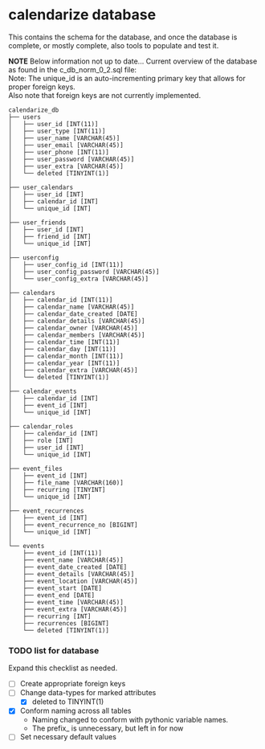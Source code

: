 # calendarize database
This contains the schema for the database, and once the database is complete, or mostly complete, 
also tools to populate and test it.

**NOTE** Below information not up to date...
Current overview of the database as found in the c_db_norm_0_2.sql file:  
Note: The unique_id is an auto-incrementing primary key that allows for proper foreign keys.  
Also note that foreign keys are not currently implemented.

```
calendarize_db
├── users
│   ├── user_id [INT(11)]
│   ├── user_type [INT(11)]
│   ├── user_name [VARCHAR(45)]
│   ├── user_email [VARCHAR(45)]
│   ├── user_phone [INT(11)]
│   ├── user_password [VARCHAR(45)]
│   ├── user_extra [VARCHAR(45)]
│   └── deleted [TINYINT(1)]
│
├── user_calendars
│   ├── user_id [INT]
│   ├── calendar_id [INT]
│   └── unique_id [INT]
│
├── user_friends
│   ├── user_id [INT]
│   ├── friend_id [INT]
│   └── unique_id [INT]
│
├── userconfig
│   ├── user_config_id [INT(11)]
│   ├── user_config_password [VARCHAR(45)]
│   └── user_config_extra [VARCHAR(45)]
│
├── calendars
│   ├── calendar_id [INT(11)]
│   ├── calendar_name [VARCHAR(45)]
│   ├── calendar_date_created [DATE]
│   ├── calendar_details [VARCHAR(45)]
│   ├── calendar_owner [VARCHAR(45)]
│   ├── calendar_members [VARCHAR(45)]
│   ├── calendar_time [INT(11)]
│   ├── calendar_day [INT(11)]
│   ├── calendar_month [INT(11)]
│   ├── calendar_year [INT(11)]
│   ├── calendar_extra [VARCHAR(45)]
│   └── deleted [TINYINT(1)]
│
├── calendar_events
│   ├── calendar_id [INT]
│   ├── event_id [INT]
│   └── unique_id [INT]
│
├── calendar_roles
│   ├── calendar_id [INT]
│   ├── role [INT]
│   ├── user_id [INT]
│   └── unique_id [INT]
│
├── event_files
│   ├── event_id [INT]
│   ├── file_name [VARCHAR(160)]
│   ├── recurring [TINYINT]
│   └── unique_id [INT]
│
├── event_recurrences
│   ├── event_id [INT]
│   ├── event_recurrence_no [BIGINT]
│   └── unique_id [INT]
│
└── events
    ├── event_id [INT(11)]
    ├── event_name [VARCHAR(45)]
    ├── event_date_created [DATE]
    ├── event_details [VARCHAR(45)]
    ├── event_location [VARCHAR(45)]
    ├── event_start [DATE]
    ├── event_end [DATE]
    ├── event_time [VARCHAR(45)]
    ├── event_extra [VARCHAR(45)]
    ├── recurring [INT]
    ├── recurrences [BIGINT]
    └── deleted [TINYINT(1)]
```

### TODO list for database
Expand this checklist as needed.
- [ ] Create appropriate foreign keys
- [ ] Change data-types for marked attributes
    - [x] deleted to TINYINT(1)
- [x] Conform naming across all tables
    - Naming changed to conform with pythonic variable names.
    - The prefix_ is unnecessary, but left in for now
- [ ] Set necessary default values
